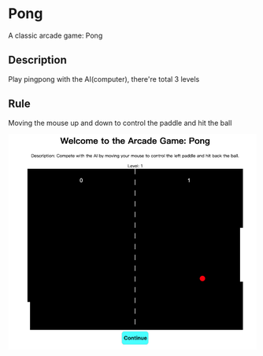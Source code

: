# Pong
A classic arcade game: Pong

## Description
Play pingpong with the AI(computer), there're total 3 levels

## Rule
Moving the mouse up and down to control the paddle and hit the ball

![image](demo.png)
